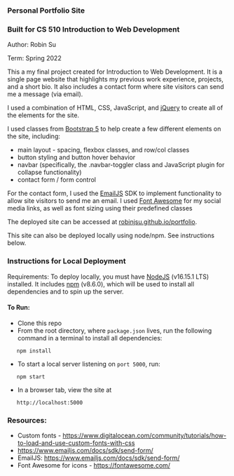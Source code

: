 ### Personal Portfolio Site

### Built for CS 510 Introduction to Web Development
Author: Robin Su

Term: Spring 2022

This a my final project created for Introduction to Web Development. It is a single page website that highlights my previous work experience, projects, and a short bio. It also includes a contact form where site visitors can send me a message (via email).

I used a combination of HTML, CSS, JavaScript, and [jQuery](https://api.jquery.com/) to create all of the elements for the site. 

I used classes from [Bootstrap 5](https://getbootstrap.com/) to help create a few different elements on the site, including: 
 - main layout - spacing, flexbox classes, and row/col classes
 - button styling and button hover behavior
 - navbar (specifically, the .navbar-toggler class and JavaScript plugin for collapse functionality)
 - contact form / form control

For the contact form, I used the [EmailJS](https://www.emailjs.com/docs/sdk/send-form/ ) SDK to implement functionality to allow site visitors to send me an email. I used [Font Awesome](https://fontawesome.com/) for my social media links, as well as font sizing using their predefined classes


The deployed site can be accessed at [robinjsu.github.io/portfolio](https://robinjsu.github.io/portfolio).

This site can also be deployed locally using node/npm. See instructions below.

### Instructions for Local Deployment

Requirements: To deploy locally, you must have [NodeJS](https://nodejs.org/en/) (v16.15.1 LTS) installed. It includes [npm](https://docs.npmjs.com/about-npm) (v8.6.0), which will be used to install all dependencies and to spin up the server.

#### To Run:

 - Clone this repo
 - From the root directory, where  `package.json` lives, run the following command in a terminal to install all dependencies: 
 ```
    npm install
 ``` 
 - To start a local server listening on `port 5000`, run:
 ```
    npm start
 ```
 - In a browser tab, view the site at 
 ```
    http://localhost:5000
 ```

### Resources:

 - Custom fonts - https://www.digitalocean.com/community/tutorials/how-to-load-and-use-custom-fonts-with-css
 - https://www.emailjs.com/docs/sdk/send-form/ 
 - EmailJS: https://www.emailjs.com/docs/sdk/send-form/ 
 - Font Awesome for icons - https://fontawesome.com/

